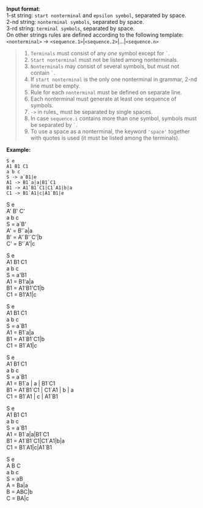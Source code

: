 __Input format__:\
1-st string: `start nonterminal` and `epsilon symbol`, separated by space.\
2-nd string: `nonterminal symbols`, separated by space.\
3-rd string: `terminal symbols`, separated by space.\
On other strings rules are defined according to the following template:\
`<nonterminal>` -> `<sequence.1>`|`<sequence.2>`|...|`<sequence.n>`

>1) `Terminals` must consist of any *one* symbol except for `` ` ``.
>2) `Start nonterminal` must not be listed among nonterminals.
>3) `Nonterminals` may consist of several symbols, but must not contain `` ` ``.
>4) If `start nonterminal` is the only one nonterminal in grammar, 2-nd line must be empty.
>4) Rule for each `nonterminal` must be defined on separate line.
>5) Each nonterminal must generate at least one sequence of symbols.
>6) `->` in rules_ must be separated by single spaces.
>7) In case `sequence.i` contains more than one symbol, symbols must be separated by `` ` ``.
>8) To use a space as a nonterminal, the keyword `'space'` together with quotes is used (it must be listed among the terminals).

**Example:**
```
S e
A1 B1 C1
a b c
S -> a`B1|e
A1 -> B1`a|a|B1`C1
B1 -> A1`B1`C1|C1`A1|b|a
C1 -> B1`A1|c|A1`B1|e
```

S e\
A' B' C'\
a b c\
S = a\`B'\
A' = B'\`a|a\
B' = A'\`B'\`C'|b\
C' = B'\`A'|c

S e\
A1 B1 C1\
a b c\
S = a'B1\
A1 = B1'a|a\
B1 = A1'B1'C1|b\
C1 = B1'A1|c

S e\
A1 B1 C1\
a b c\
S = a\`B1\
A1 = B1\`a|a\
B1 = A1\`B1\`C1|b\
C1 = B1\`A1|c

S e\
A1 B1 C1\
a b c\
S = a\`B1\
A1 = B1\`a | a | B1\`C1\
B1 = A1\`B1\`C1 | C1\`A1 | b | a\
C1 = B1\`A1 | c | A1\`B1

S e\
A1 B1 C1\
a b c\
S = a\`B1\
A1 = B1\`a|a|B1\`C1\
B1 = A1\`B1\`C1|C1\`A1|b|a\
C1 = B1\`A1|c|A1\`B1

S e\
A B C\
a b c\
S = aB\
A = Ba|a\
B = ABC|b\
C = BA|c

